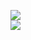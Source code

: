 [![](https://img.shields.io/badge/Made%20With-Github%20Spray-lightgrey.svg?style=for-the-badge&logo=github)](https://github.com/Annihil/github-spray#29529)  
[![](https://i.imgur.com/2DrTn0Z.gif)](https://github.com/Annihil/github-spray)
